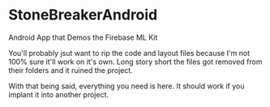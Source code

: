 # StoneBreakerAndroid
Android App that Demos the Firebase ML Kit

You'll probably jsut want to rip the code and layout files because I'm not 100% sure it'll work on it's own. 
Long story short the files got removed from their folders and it ruined the project.

With that being said, everything you need is here. It should work if you implant it into another project. 
